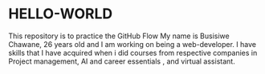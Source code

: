 # HELLO-WORLD
This repository is to practice the GitHub Flow
My name is Busisiwe Chawane, 26 years old and I am working on being a web-developer. I have skills that I have acquired when i did courses from respective companies in Project management, AI and career essentials , and virtual assistant.
